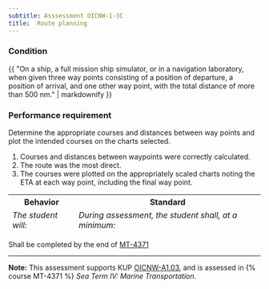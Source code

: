 ```yaml
---
subtitle: Asssessment OICNW-1-3C
title:  Route planning
---
```




### Condition

{{ "On a ship, a full mission ship simulator, or in a navigation laboratory, when given three way points consisting of a position of departure, a position of arrival, and one other way point, with the total distance of more than 500 nm." | markdownify }}

### Performance requirement 

<table width='100%' class='Guidelines'>
 <thead>
 <tr>
     <th class='thirty'>Behavior</th>
     <th class='seventy'>Standard</th>
 </tr>
 <tr>
     <td><em>The student will:</em></td>
     <td><em>During assessment, the student shall, at a minimum:</em></td>
 </tr>
 </thead>
 <tbody>


<!--rowstart-->

Determine the appropriate courses and distances between way points and plot the intended courses on the charts selected.

<!--cellbreak-->

1. Courses and distances between waypoints were correctly calculated.
2. The route was the most direct.
3. The courses were plotted on the appropriately scaled charts noting the ETA at each way point, including the final way point.

<!--rowend-->


 </tbody>
 </table>

Shall be completed by the end of [MT-4371](mt-4371)


*****

**Note:** This assessment supports KUP [OICNW-A1.03]({{site.baseurl}}/tables/21.html#OICNW-A1.03), and is assessed in  {% course  MT-4371 %}  *Sea Term IV: Marine Transportation*. 

